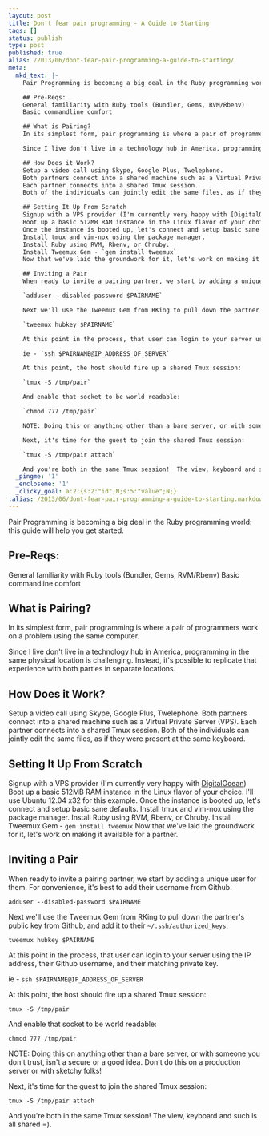 ```yaml
---
layout: post
title: Don't fear pair programming - A Guide to Starting
tags: []
status: publish
type: post
published: true
alias: /2013/06/dont-fear-pair-programming-a-guide-to-starting/
meta:
  mkd_text: |-
    Pair Programming is becoming a big deal in the Ruby programming world: this guide will help you get started.

    ## Pre-Reqs:
    General familiarity with Ruby tools (Bundler, Gems, RVM/Rbenv)
    Basic commandline comfort

    ## What is Pairing?
    In its simplest form, pair programming is where a pair of programmers work on a problem using the same computer.

    Since I live don't live in a technology hub in America, programming in the same physical location is challenging.  Instead, it's possible to replicate that experience with both parties in separate locations.

    ## How Does it Work?
    Setup a video call using Skype, Google Plus, Twelephone.
    Both partners connect into a shared machine such as a Virtual Private Server (VPS).
    Each partner connects into a shared Tmux session.
    Both of the individuals can jointly edit the same files, as if they were present at the same keyboard.

    ## Setting It Up From Scratch
    Signup with a VPS provider (I'm currently very happy with [DigitalOcean](www.digitalocean.com))
    Boot up a basic 512MB RAM instance in the Linux flavor of your choice. I'll use Ubuntu 12.04 x32 for this example.
    Once the instance is booted up, let's connect and setup basic sane defaults.
    Install tmux and vim-nox using the package manager.
    Install Ruby using RVM, Rbenv, or Chruby.
    Install Tweemux Gem - `gem install tweemux`
    Now that we've laid the groundwork for it, let's work on making it available for a partner.

    ## Inviting a Pair
    When ready to invite a pairing partner, we start by adding a unique user for them.  For convenience, it's best to add their username from Github.

    `adduser --disabled-password $PAIRNAME`

    Next we'll use the Tweemux Gem from RKing to pull down the partner's public key from Github, and add it to their `~/.ssh/authorized_keys`.

    `tweemux hubkey $PAIRNAME`

    At this point in the process, that user can login to your server using the IP address, their Github username, and their matching private key.

    ie - `ssh $PAIRNAME@IP_ADDRESS_OF_SERVER`

    At this point, the host should fire up a shared Tmux session:

    `tmux -S /tmp/pair`

    And enable that socket to be world readable:

    `chmod 777 /tmp/pair`

    NOTE: Doing this on anything other than a bare server, or with someone you don't trust, isn't a secure or a good idea.  Don't do this on a production server or with sketchy folks!

    Next, it's time for the guest to join the shared Tmux session:

    `tmux -S /tmp/pair attach`

    And you're both in the same Tmux session!  The view, keyboard and such is all shared =).
  _pingme: '1'
  _encloseme: '1'
  _clicky_goal: a:2:{s:2:"id";N;s:5:"value";N;}
:alias: /2013/06/dont-fear-pair-programming-a-guide-to-starting.markdown/
---
```

<p>Pair Programming is becoming a big deal in the Ruby programming world: this guide will help you get started.</p>

<h2>Pre-Reqs:</h2>

<p>General familiarity with Ruby tools (Bundler, Gems, RVM/Rbenv)
Basic commandline comfort</p>

<h2>What is Pairing?</h2>

<p>In its simplest form, pair programming is where a pair of programmers work on a problem using the same computer.</p>

<p>Since I live don't live in a technology hub in America, programming in the same physical location is challenging.  Instead, it's possible to replicate that experience with both parties in separate locations.</p>

<h2>How Does it Work?</h2>

<p>Setup a video call using Skype, Google Plus, Twelephone.
Both partners connect into a shared machine such as a Virtual Private Server (VPS).
Each partner connects into a shared Tmux session.
Both of the individuals can jointly edit the same files, as if they were present at the same keyboard.</p>

<h2>Setting It Up From Scratch</h2>

<p>Signup with a VPS provider (I'm currently very happy with <a href="www.digitalocean.com">DigitalOcean</a>)
Boot up a basic 512MB RAM instance in the Linux flavor of your choice. I'll use Ubuntu 12.04 x32 for this example.
Once the instance is booted up, let's connect and setup basic sane defaults.
Install tmux and vim-nox using the package manager.
Install Ruby using RVM, Rbenv, or Chruby.
Install Tweemux Gem - <code>gem install tweemux</code>
Now that we've laid the groundwork for it, let's work on making it available for a partner.</p>

<h2>Inviting a Pair</h2>

<p>When ready to invite a pairing partner, we start by adding a unique user for them.  For convenience, it's best to add their username from Github.</p>

<p><code>adduser --disabled-password $PAIRNAME</code></p>

<p>Next we'll use the Tweemux Gem from RKing to pull down the partner's public key from Github, and add it to their <code>~/.ssh/authorized_keys</code>.</p>

<p><code>tweemux hubkey $PAIRNAME</code></p>

<p>At this point in the process, that user can login to your server using the IP address, their Github username, and their matching private key.</p>

<p>ie - <code>ssh $PAIRNAME@IP_ADDRESS_OF_SERVER</code></p>

<p>At this point, the host should fire up a shared Tmux session:</p>

<p><code>tmux -S /tmp/pair</code></p>

<p>And enable that socket to be world readable:</p>

<p><code>chmod 777 /tmp/pair</code></p>

<p>NOTE: Doing this on anything other than a bare server, or with someone you don't trust, isn't a secure or a good idea.  Don't do this on a production server or with sketchy folks!</p>

<p>Next, it's time for the guest to join the shared Tmux session:</p>

<p><code>tmux -S /tmp/pair attach</code></p>

<p>And you're both in the same Tmux session!  The view, keyboard and such is all shared =).</p>
